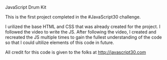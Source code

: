 JavaScript Drum Kit

This is the first project completed in the #JavaScript30 challenge.

I urilized the base HTML and CSS that was already created for the project.  I followed the video to write the JS.  After following the video, I created and recreated the JS multiple times to gain the fullest understanding of the code so that I could ultilize elements of this code in future.

All credit for this code is given to the folks at http://javascript30.com
